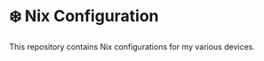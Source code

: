 # :snowflake: Nix Configuration

This repository contains Nix configurations for my various devices.
